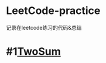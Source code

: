 # LeetCode-practice
记录在leetcode练习的代码&amp;总结


# #1[TwoSum](https://github.com/wlAlter/LeetCode-practice/blob/master/%231TwoSum.py)
